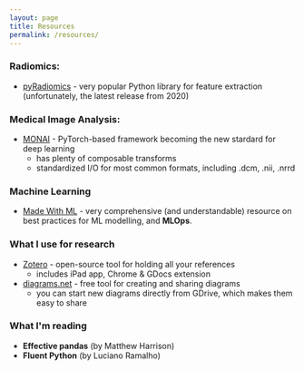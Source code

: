 ```yaml
---
layout: page
title: Resources
permalink: /resources/
---
```


### Radiomics:

- [pyRadiomics](https://github.com/AIM-Harvard/pyradiomics) - very popular Python library for feature extraction (unfortunately, the latest release from 2020)

### Medical Image Analysis:

- [MONAI](https://github.com/Project-MONAI/MONAI) - PyTorch-based framework becoming the new stardard for deep learning
  - has plenty of composable transforms
  - standardized I/O for most common formats, including .dcm, .nii, .nrrd

### Machine Learning

- [Made With ML](https://madewithml.com) - very comprehensive (and understandable) resource on best practices for ML modelling, and **MLOps**.

### What I use for research

- [Zotero](https://www.zotero.org/) - open-source tool for holding all your references
  - includes iPad app, Chrome & GDocs extension
- [diagrams.net](https://diagrams.net/) - free tool for creating and sharing diagrams
  - you can start new diagrams directly from GDrive, which makes them easy to share

### What I'm reading

- **Effective pandas** (by Matthew Harrison)
- **Fluent Python** (by Luciano Ramalho)
